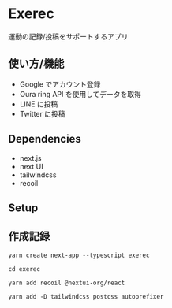 # Exerec

運動の記録/投稿をサポートするアプリ

## 使い方/機能

- Google でアカウント登録
- Oura ring API を使用してデータを取得
- LINE に投稿
- Twitter に投稿

## Dependencies

- next.js
- next UI
- tailwindcss
- recoil

## Setup

## 作成記録

`yarn create next-app --typescript exerec`

`cd exerec`

`yarn add recoil @nextui-org/react`

`yarn add -D tailwindcss postcss autoprefixer`
